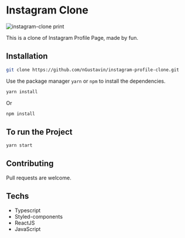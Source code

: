 # Instagram Clone

![instagram-clone print](https://github.com/nGustavin/instagram-profile-clone/blob/master/Prints/screenshot.png?raw=true)


This is a clone of Instagram Profile Page, made by fun.

## Installation

```bash
git clone https://github.com/nGustavin/instagram-profile-clone.git
```

Use the package manager `yarn` or `npm` to install the dependencies.

```bash
yarn install
```
Or
```bash
npm install
```

## To run the Project

```typescript
yarn start
```

## Contributing
Pull requests are welcome.

## Techs
* Typescript
* Styled-components
* ReactJS
* JavaScript
